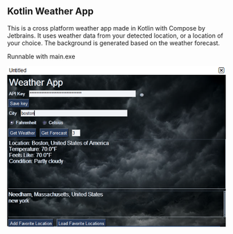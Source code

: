 ## Kotlin Weather App

This is a cross platform weather app made in Kotlin with Compose by Jetbrains. It uses weather data from your detected
location, or a location of your choice. The background is generated based on the weather forecast.

Runnable with main.exe

![img.png](img.png)

